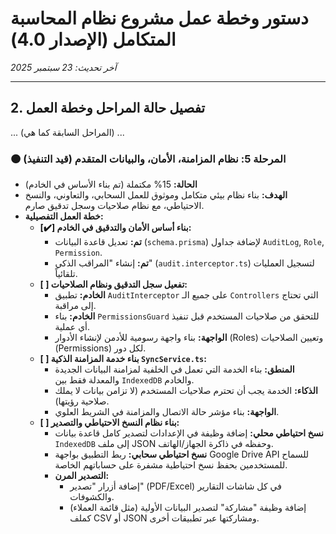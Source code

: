 # دستور وخطة عمل مشروع نظام المحاسبة المتكامل (الإصدار 4.0)
*آخر تحديث: 23 سبتمبر 2025*

---
## 2. تفصيل حالة المراحل وخطة العمل

... (المراحل السابقة كما هي) ...

### 🟠 المرحلة 5: نظام المزامنة، الأمان، والبيانات المتقدم (قيد التنفيذ)
- **الحالة:** 15% مكتملة (تم بناء الأساس في الخادم)
- **الهدف:** بناء نظام بيئي متكامل وموثوق للعمل السحابي، والتعاوني، والنسخ الاحتياطي، مع نظام صلاحيات وسجل تدقيق صارم.
- **خطة العمل التفصيلية:**
  - **[✔️] بناء أساس الأمان والتدقيق في الخادم:**
    - **تم:** تعديل قاعدة البيانات (`schema.prisma`) لإضافة جداول `AuditLog`, `Role`, `Permission`.
    - **تم:** إنشاء "المراقب الذكي" (`audit.interceptor.ts`) لتسجيل العمليات تلقائياً.
  - **[ ] تفعيل سجل التدقيق ونظام الصلاحيات:**
    - **الخادم:** تطبيق `AuditInterceptor` على جميع الـ `Controllers` التي تحتاج إلى مراقبة.
    - **الخادم:** بناء `PermissionsGuard` للتحقق من صلاحيات المستخدم قبل تنفيذ أي عملية.
    - **الواجهة:** بناء واجهة رسومية للأدمن لإنشاء الأدوار (Roles) وتعيين الصلاحيات (Permissions) لكل دور.
  - **[ ] بناء خدمة المزامنة الذكية `SyncService.ts`:**
    - **المنطق:** بناء الخدمة التي تعمل في الخلفية لمزامنة البيانات الجديدة والمعدلة فقط بين `IndexedDB` والخادم.
    - **الذكاء:** الخدمة يجب أن تحترم صلاحيات المستخدم (لا تزامن بيانات لا يملك صلاحية رؤيتها).
    - **الواجهة:** بناء مؤشر حالة الاتصال والمزامنة في الشريط العلوي.
  - **[ ] بناء نظام النسخ الاحتياطي والتصدير:**
    - **نسخ احتياطي محلي:** إضافة وظيفة في الإعدادات لتصدير كامل قاعدة بيانات `IndexedDB` إلى ملف JSON وحفظه في ذاكرة الجهاز/الهاتف.
    - **نسخ احتياطي سحابي:** ربط التطبيق بواجهة Google Drive API للسماح للمستخدمين بحفظ نسخ احتياطية مشفرة على حساباتهم الخاصة.
    - **التصدير المرن:**
      - إضافة أزرار "تصدير" (PDF/Excel) في كل شاشات التقارير والكشوفات.
      - إضافة وظيفة "مشاركة" لتصدير البيانات الأولية (مثل قائمة العملاء) كملف CSV أو JSON ومشاركتها عبر تطبيقات أخرى.

